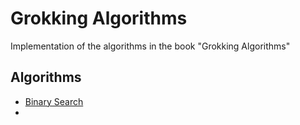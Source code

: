 # Grokking Algorithms
Implementation of the algorithms in the book "Grokking Algorithms"

## Algorithms
- [Binary Search](/binary_search.py)
- 